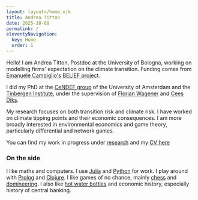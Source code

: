 ```yaml
---
layout: layouts/home.njk
title: Andrea Titton
date: 2025-10-08
permalink: /
eleventyNavigation:
  key: Home
  order: 1
---
```


Hello! I am Andrea Titton, Postdoc at the University of Bologna, working on modelling firms' expectation on the climate transition. Funding comes from [Emanuele Campiglio's](https://sites.google.com/site/ecampiglio/) [BELIEF project](https://cordis.europa.eu/project/id/101170509).

I did my PhD at the [CeNDEF group](https://cendef.uva.nl/) of the University of Amsterdam and the [Tinbergen Institute](https://tinbergen.nl/), under the supervision of [Florian Wagener](https://www.uva.nl/en/profile/w/a/f.o.o.wagener/f.o.o.wagener.html) and [Cees Diks](https://www.uva.nl/en/profile/d/i/c.g.h.diks/c.g.h.diks.html). 

My research focuses on both transition risk and climate risk. I have worked on climate tipping points and their economic consequences. I am more broadly interested in environmental economics and game theory, particularly differential and network games. 

You can find my work in progress under [research](/research) and my [CV here](static/docs/titton-cv.pdf)

### On the side

I like maths and computers. I use [Julia](github.com/NoFishLikeIan/carbon-tipping-point) and [Python](https://github.com/NoFishLikeIan/nlp-financial-env) for work. I play around with [Prolog](https://github.com/NoFishLikeIan/prolog-playground) and [Clojure](https://github.com/NoFishLikeIan/dietary-monitor). I like games of no chance, mainly [chess](https://en.wikipedia.org/wiki/Chess) and [domineering](https://webdocs.cs.ualberta.ca/~games/domineering/). I also like [hot water bottles](https://solar.lowtechmagazine.com/2022/01/the-revenge-of-the-hot-water-bottle.html) and economic history, especially history of central banking.